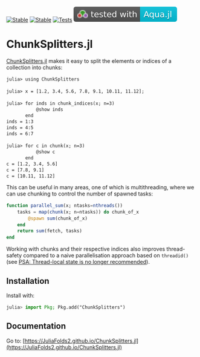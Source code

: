 [![Stable](https://img.shields.io/badge/docs-stable-blue.svg)](https://JuliaFolds2.github.io/ChunkSplitters.jl/stable)
[![Stable](https://img.shields.io/badge/docs-dev-blue.svg)](https://JuliaFolds2.github.io/ChunkSplitters.jl/dev)
[![Tests](https://img.shields.io/badge/build-passing-green)](https://github.com/JuliaFolds2/ChunkSplitters.jl/actions)
[![Aqua QA](https://raw.githubusercontent.com/JuliaTesting/Aqua.jl/master/badge.svg)](https://github.com/JuliaTesting/Aqua.jl)

# ChunkSplitters.jl

[ChunkSplitters.jl](https://github.com/JuliaFolds2/ChunkSplitters.jl) makes it easy to split the elements or indices of a collection into chunks:

```julia-repl
julia> using ChunkSplitters

julia> x = [1.2, 3.4, 5.6, 7.8, 9.1, 10.11, 11.12];

julia> for inds in chunk_indices(x; n=3)
           @show inds
       end
inds = 1:3
inds = 4:5
inds = 6:7

julia> for c in chunk(x; n=3)
           @show c
       end
c = [1.2, 3.4, 5.6]
c = [7.8, 9.1]
c = [10.11, 11.12]
```

This can be useful in many areas, one of which is multithreading, where we can use chunking to control the number of spawned tasks:

```julia
function parallel_sum(x; ntasks=nthreads())
    tasks = map(chunk(x; n=ntasks)) do chunk_of_x
        @spawn sum(chunk_of_x)
    end
    return sum(fetch, tasks)
end
```

Working with chunks and their respective indices also improves thread-safety compared to a naive parallelisation approach based on `threadid()` (see [PSA: Thread-local state is no longer recommended](https://julialang.org/blog/2023/07/PSA-dont-use-threadid/)). 

## Installation

Install with:
```julia
julia> import Pkg; Pkg.add("ChunkSplitters")
```

## Documentation

Go to: [https://JuliaFolds2.github.io/ChunkSplitters.jl](https://JuliaFolds2.github.io/ChunkSplitters.jl)
